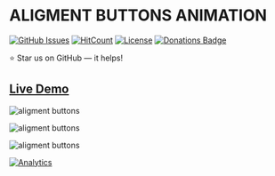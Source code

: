 # ALIGMENT BUTTONS ANIMATION

[![GitHub Issues](https://img.shields.io/badge/contributions-welcome-brightgreen.svg?style=flat)](https://github.com/alikinvv/alignment-buttons/issues)  [![HitCount](http://hits.dwyl.com/alikinvv/alignment-buttons.svg)](http://hits.dwyl.com/alikinvv/alignment-buttons)  [![License](https://img.shields.io/badge/license-MIT-blue.svg)](https://opensource.org/licenses/MIT)  [![Donations Badge](https://yourdonation.rocks/images/badge.svg)](https://www.paypal.me/alikinvv)

:star: Star us on GitHub — it helps!

## [Live Demo](http://alikinvv.github.io/alignment-buttons/build)

![aligment buttons](https://cdn.dribbble.com/users/1773016/screenshots/5791497/23.gif)

![aligment buttons](https://cdn.dribbble.com/users/1773016/screenshots/5812900/2.gif)

![aligment buttons](https://cdn.dribbble.com/users/1773016/screenshots/5806190/1.gif)

[![Analytics](https://ga-beacon.appspot.com/UA-31485994-5/alignment-buttons)](https://github.com/alikinvv/alignment-buttons)

